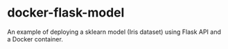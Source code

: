# docker-flask-model
An example of deploying a sklearn model (Iris dataset) using Flask API and a Docker container.
